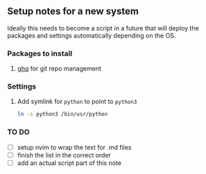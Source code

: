 ## Setup notes for a new system
Ideally this needs to become a script in a future that will deploy the packages and settings automatically depending on the OS.

### Packages to install
1. [ghq](https://www.notion.so/konscodes/Peco-and-ghq-for-repo-management-f51261a30456423fa8e0827631bc6943?pvs=4) for git repo management

### Settings
1. Add symlink for ```python``` to point to ```python3```
    ```bash
    ln -s python3 /bin/usr/python
    ```

### TO DO
- [ ] setup nvim to wrap the text for .md files
- [ ] finish the list in the correct order
- [ ] add an actual script part of this note
